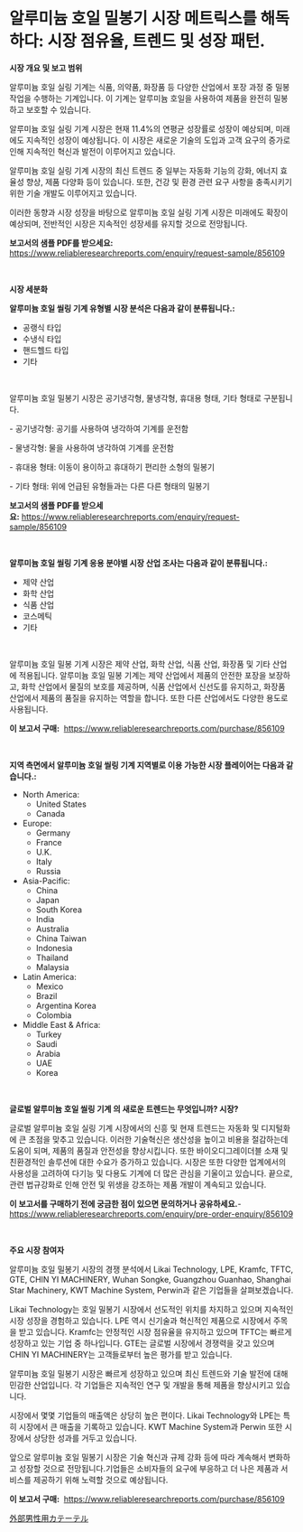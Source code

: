 <p><h1>알루미늄 호일 밀봉기 시장 메트릭스를 해독하다: 시장 점유율, 트렌드 및 성장 패턴.</h1></p><p><strong>시장 개요 및 보고 범위</strong></p>
<p><p>알루미늄 호일 실링 기계는 식품, 의약품, 화장품 등 다양한 산업에서 포장 과정 중 밀봉 작업을 수행하는 기계입니다. 이 기계는 알루미늄 호일을 사용하여 제품을 완전히 밀봉하고 보호할 수 있습니다.</p><p>알루미늄 호일 실링 기계 시장은 현재 11.4%의 연평균 성장률로 성장이 예상되며, 미래에도 지속적인 성장이 예상됩니다. 이 시장은 새로운 기술의 도입과 고객 요구의 증가로 인해 지속적인 혁신과 발전이 이루어지고 있습니다.</p><p>알루미늄 호일 실링 기계 시장의 최신 트렌드 중 일부는 자동화 기능의 강화, 에너지 효율성 향상, 제품 다양화 등이 있습니다. 또한, 건강 및 환경 관련 요구 사항을 충족시키기 위한 기술 개발도 이루어지고 있습니다.</p><p>이러한 동향과 시장 성장을 바탕으로 알루미늄 호일 실링 기계 시장은 미래에도 확장이 예상되며, 전반적인 시장은 지속적인 성장세를 유지할 것으로 전망됩니다.</p></p>
<p><strong>보고서의 샘플 PDF를 받으세요:</strong> <a href="https://www.reliableresearchreports.com/enquiry/request-sample/856109">https://www.reliableresearchreports.com/enquiry/request-sample/856109</a></p>
<p>&nbsp;</p>
<p><strong>시장 세분화</strong></p>
<p><strong>알루미늄 호일 씰링 기계 유형별 시장 분석은 다음과 같이 분류됩니다.:</strong></p>
<p><ul><li>공랭식 타입</li><li>수냉식 타입</li><li>핸드헬드 타입</li><li>기타</li></ul></p>
<p>&nbsp;</p>
<p><p>알루미늄 호일 밀봉기 시장은 공기냉각형, 물냉각형, 휴대용 형태, 기타 형태로 구분됩니다. </p><p>- 공기냉각형: 공기를 사용하여 냉각하여 기계를 운전함</p><p>- 물냉각형: 물을 사용하여 냉각하여 기계를 운전함 </p><p>- 휴대용 형태: 이동이 용이하고 휴대하기 편리한 소형의 밀봉기 </p><p>- 기타 형태: 위에 언급된 유형들과는 다른 다른 형태의 밀봉기</p></p>
<p><strong>보고서의 샘플 PDF를 받으세요:</strong>&nbsp;<a href="https://www.reliableresearchreports.com/enquiry/request-sample/856109">https://www.reliableresearchreports.com/enquiry/request-sample/856109</a></p>
<p>&nbsp;</p>
<p><strong> 알루미늄 호일 씰링 기계 응용 분야별 시장 산업 조사는 다음과 같이 분류됩니다.:</strong></p>
<p><ul><li>제약 산업</li><li>화학 산업</li><li>식품 산업</li><li>코스메틱</li><li>기타</li></ul></p>
<p>&nbsp;</p>
<p><p>알루미늄 호일 밀봉 기계 시장은 제약 산업, 화학 산업, 식품 산업, 화장품 및 기타 산업에 적용됩니다. 알루미늄 호일 밀봉 기계는 제약 산업에서 제품의 안전한 포장을 보장하고, 화학 산업에서 물질의 보호를 제공하며, 식품 산업에서 신선도를 유지하고, 화장품 산업에서 제품의 품질을 유지하는 역할을 합니다. 또한 다른 산업에서도 다양한 용도로 사용됩니다.</p></p>
<p><strong>이 보고서 구매:</strong>&nbsp; <a href="https://www.reliableresearchreports.com/purchase/856109">https://www.reliableresearchreports.com/purchase/856109</a></p>
<p>&nbsp;</p>
<p><strong>지역 측면에서 알루미늄 호일 씰링 기계 지역별로 이용 가능한 시장 플레이어는 다음과 같습니다.:</strong></p>
<p><ul>
    <li>
        North America:
        <ul>
            <li>United States</li>
            <li>Canada</li>
        </ul>
    </li>
    <li>
        Europe:
        <ul>
            <li>Germany</li>
            <li>France</li>
            <li>U.K.</li>
            <li>Italy</li>
            <li>Russia</li>
        </ul>
    </li>
    <li>
        Asia-Pacific:
        <ul>
            <li>China</li>
            <li>Japan</li>
            <li>South Korea</li>
            <li>India</li>
            <li>Australia</li>
            <li>China Taiwan</li>
            <li>Indonesia</li>
            <li>Thailand</li>
            <li>Malaysia</li>
        </ul>
    </li>
    <li>
        Latin America:
        <ul>
            <li>Mexico</li>
            <li>Brazil</li>
            <li>Argentina Korea</li>
            <li>Colombia</li>
        </ul>
    </li>
    <li>
        Middle East & Africa:
        <ul>
            <li>Turkey</li>
            <li>Saudi</li>
            <li>Arabia</li>
            <li>UAE</li>
            <li>Korea</li>
        </ul>
    </li>
    </ul></p>
<p>&nbsp;</p>
<p><strong>글로벌 알루미늄 호일 씰링 기계 의 새로운 트렌드는 무엇입니까? 시장?</strong></p>
<p><p>글로벌 알루미늄 호일 실링 기계 시장에서의 신흥 및 현재 트렌드는 자동화 및 디지털화에 큰 초점을 맞추고 있습니다. 이러한 기술혁신은 생산성을 높이고 비용을 절감하는데 도움이 되며, 제품의 품질과 안전성을 향상시킵니다. 또한 바이오디그레이더블 소재 및 친환경적인 솔루션에 대한 수요가 증가하고 있습니다. 시장은 또한 다양한 업계에서의 사용성을 고려하여 다기능 및 다용도 기계에 더 많은 관심을 기울이고 있습니다. 끝으로, 관련 법규강화로 인해 안전 및 위생을 강조하는 제품 개발이 계속되고 있습니다.</p></p>
<p><strong>이 보고서를 구매하기 전에 궁금한 점이 있으면 문의하거나 공유하세요.</strong>- <a href="https://www.reliableresearchreports.com/enquiry/pre-order-enquiry/856109">https://www.reliableresearchreports.com/enquiry/pre-order-enquiry/856109</a></p>
<p>&nbsp;</p>
<p><strong>주요 시장 참여자</strong></p>
<p><p>알루미늄 호일 밀봉기 시장의 경쟁 분석에서 Likai Technology, LPE, Kramfc, TFTC, GTE, CHIN YI MACHINERY, Wuhan Songke, Guangzhou Guanhao, Shanghai Star Machinery, KWT Machine System, Perwin과 같은 기업들을 살펴보겠습니다.</p><p>Likai Technology는 호일 밀봉기 시장에서 선도적인 위치를 차지하고 있으며 지속적인 시장 성장을 경험하고 있습니다. LPE 역시 신기술과 혁신적인 제품으로 시장에서 주목을 받고 있습니다. Kramfc는 안정적인 시장 점유율을 유지하고 있으며 TFTC는 빠르게 성장하고 있는 기업 중 하나입니다. GTE는 글로벌 시장에서 경쟁력을 갖고 있으며 CHIN YI MACHINERY는 고객들로부터 높은 평가를 받고 있습니다.</p><p>알루미늄 호일 밀봉기 시장은 빠르게 성장하고 있으며 최신 트렌드와 기술 발전에 대해 민감한 산업입니다. 각 기업들은 지속적인 연구 및 개발을 통해 제품을 향상시키고 있습니다.</p><p>시장에서 몇몇 기업들의 매출액은 상당히 높은 편이다. Likai Technology와 LPE는 특히 시장에서 큰 매출을 기록하고 있습니다. KWT Machine System과 Perwin 또한 시장에서 상당한 성과를 거두고 있습니다. </p><p>앞으로 알루미늄 호일 밀봉기 시장은 기술 혁신과 규제 강화 등에 따라 계속해서 변화하고 성장할 것으로 전망됩니다.기업들은 소비자들의 요구에 부응하고 더 나은 제품과 서비스를 제공하기 위해 노력할 것으로 예상됩니다.</p></p>
<p><strong>이 보고서 구매:</strong>&nbsp;&nbsp;<a href="https://www.reliableresearchreports.com/purchase/856109">https://www.reliableresearchreports.com/purchase/856109</a></p>
<p><p><a href="https://github.com/oafhukehf4709715/Market-Research-Report-List-1/blob/main/83860479734.md">外部男性用カテーテル</a></p></p>
